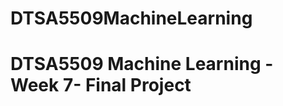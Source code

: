 # DTSA5509MachineLearning
DTSA5509 Machine Learning - Week 7- Final Project
==================================================
